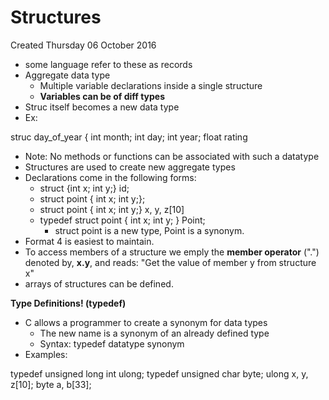 # Structures
Created Thursday 06 October 2016


* some language refer to these as records
* Aggregate data type
	* Multiple variable declarations inside a single structure
	* **Variables can be of diff types**
* Struc itself becomes a new data type
* Ex:

struc day_of_year {
int month;
int day;
int year;
float rating

* Note: No methods or functions can be associated with such a datatype
* Structures are used to create new aggregate types
* Declarations come in the following forms:
	* struct {int x; int y;} id;
	* struct point { int x; int y;};
	* struct point { int x; int y;} x, y, z[10]
	* typedef struct point { int x; int y; } Point;
		* struct point is a new type, Point is a synonym.
* Format 4 is easiest to maintain.
* To access members of a structure we emply the **member operator** (".") denoted by, **x.y**, and reads: "Get the value of member y from structure x"
* arrays of structures can be defined.


**Type Definitions! (typedef)**

* C allows a programmer to create a synonym  for data types
	* The new name is a synonym of an already defined type
	* Syntax: typedef datatype synonym
* Examples:

typedef unsigned long int ulong;
typedef unsigned char byte;
ulong x, y, z[10];
byte a, b[33]; 

